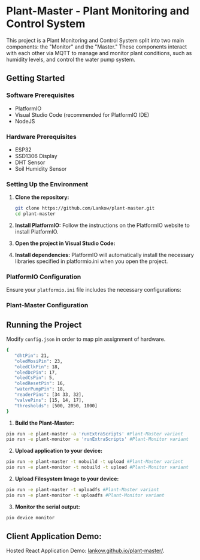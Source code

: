 # Plant-Master - Plant Monitoring and Control System

This project is a Plant Monitoring and Control System split into two main components: the "Monitor" and the "Master." These components interact with each other via MQTT to manage and monitor plant conditions, such as humidity levels, and control the water pump system.

## Getting Started

### Software Prerequisites

- PlatformIO
- Visual Studio Code (recommended for PlatformIO IDE)
- NodeJS

### Hardware Prerequisites

- ESP32
- SSD1306 Display
- DHT Sensor
- Soil Humidity Sensor

### Setting Up the Environment

1. **Clone the repository:**

   ```sh
   git clone https://github.com/Lankow/plant-master.git
   cd plant-master
   ```

2. **Install PlatformIO:**
   Follow the instructions on the PlatformIO website to install PlatformIO.

3. **Open the project in Visual Studio Code:**

4. **Install dependencies:**
   PlatformIO will automatically install the necessary libraries specified in platformio.ini when you open the project.

### PlatformIO Configuration

Ensure your `platformio.ini` file includes the necessary configurations:

### Plant-Master Configuration

## Running the Project

Modify `config.json` in order to map pin assignment of hardware.

```sh
{
   "dhtPin": 21,
   "oledMosiPin": 23,
   "oledClkPin": 18,
   "oledDcPin": 17,
   "oledCsPin": 5,
   "oledResetPin": 16,
   "waterPumpPin": 18,
   "readerPins": [34 33, 32],
   "valvePins": [15, 14, 17],
   "thresholds": [500, 2050, 1000]
}
```

1. **Build the Plant-Master:**

```sh
pio run -e plant-master -a 'runExtraScripts' #Plant-Master variant
pio run -e plant-monitor -a 'runExtraScripts' #Plant-Monitor variant
```

2. **Upload application to your device:**

```sh
pio run -e plant-master -t nobuild -t upload #Plant-Master variant
pio run -e plant-monitor -t nobuild -t upload #Plant-Monitor variant
```

2. **Upload Filesystem Image to your device:**

```sh
pio run -e plant-master -t uploadfs #Plant-Master variant
pio run -e plant-monitor -t uploadfs #Plant-Monitor variant
```

3. **Monitor the serial output:**

```sh
pio device monitor
```

## Client Application Demo:

Hosted React Application Demo: [lankow.github.io/plant-master/](https://lankow.github.io/plant-master/).
